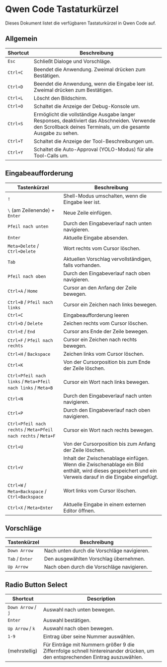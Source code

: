 # Qwen Code Tastaturkürzel

Dieses Dokument listet die verfügbaren Tastaturkürzel in Qwen Code auf.

## Allgemein

| Shortcut | Beschreibung                                                                                                           |
| -------- | --------------------------------------------------------------------------------------------------------------------- |
| `Esc`    | Schließt Dialoge und Vorschläge.                                                                                        |
| `Ctrl+C` | Beendet die Anwendung. Zweimal drücken zum Bestätigen.                                                                  |
| `Ctrl+D` | Beendet die Anwendung, wenn die Eingabe leer ist. Zweimal drücken zum Bestätigen.                                       |
| `Ctrl+L` | Löscht den Bildschirm.                                                                                                  |
| `Ctrl+O` | Schaltet die Anzeige der Debug-Konsole um.                                                                              |
| `Ctrl+S` | Ermöglicht die vollständige Ausgabe langer Responses, deaktiviert das Abschneiden. Verwende den Scrollback deines Terminals, um die gesamte Ausgabe zu sehen. |
| `Ctrl+T` | Schaltet die Anzeige der Tool-Beschreibungen um.                                                                        |
| `Ctrl+Y` | Schaltet die Auto-Approval (YOLO-Modus) für alle Tool-Calls um.                                                         |

## Eingabeaufforderung

| Tastenkürzel                                       | Beschreibung                                                                                                                        |
| -------------------------------------------------- | ----------------------------------------------------------------------------------------------------------------------------------- |
| `!`                                                | Shell-Modus umschalten, wenn die Eingabe leer ist.                                                                                  |
| `\` (am Zeilenende) + `Enter`                      | Neue Zeile einfügen.                                                                                                                |
| `Pfeil nach unten`                                 | Durch den Eingabeverlauf nach unten navigieren.                                                                                     |
| `Enter`                                            | Aktuelle Eingabe absenden.                                                                                                          |
| `Meta+Delete` / `Ctrl+Delete`                      | Wort rechts vom Cursor löschen.                                                                                                     |
| `Tab`                                              | Aktuellen Vorschlag vervollständigen, falls vorhanden.                                                                              |
| `Pfeil nach oben`                                  | Durch den Eingabeverlauf nach oben navigieren.                                                                                      |
| `Ctrl+A` / `Home`                                  | Cursor an den Anfang der Zeile bewegen.                                                                                             |
| `Ctrl+B` / `Pfeil nach links`                      | Cursor ein Zeichen nach links bewegen.                                                                                              |
| `Ctrl+C`                                           | Eingabeaufforderung leeren                                                                                                          |
| `Ctrl+D` / `Delete`                                | Zeichen rechts vom Cursor löschen.                                                                                                  |
| `Ctrl+E` / `End`                                   | Cursor ans Ende der Zeile bewegen.                                                                                                  |
| `Ctrl+F` / `Pfeil nach rechts`                     | Cursor ein Zeichen nach rechts bewegen.                                                                                             |
| `Ctrl+H` / `Backspace`                             | Zeichen links vom Cursor löschen.                                                                                                   |
| `Ctrl+K`                                           | Von der Cursorposition bis zum Ende der Zeile löschen.                                                                              |
| `Ctrl+Pfeil nach links` / `Meta+Pfeil nach links` / `Meta+B` | Cursor ein Wort nach links bewegen.                                                                                     |
| `Ctrl+N`                                           | Durch den Eingabeverlauf nach unten navigieren.                                                                                     |
| `Ctrl+P`                                           | Durch den Eingabeverlauf nach oben navigieren.                                                                                      |
| `Ctrl+Pfeil nach rechts` / `Meta+Pfeil nach rechts` / `Meta+F` | Cursor ein Wort nach rechts bewegen.                                                                                    |
| `Ctrl+U`                                           | Von der Cursorposition bis zum Anfang der Zeile löschen.                                                                            |
| `Ctrl+V`                                           | Inhalt der Zwischenablage einfügen. Wenn die Zwischenablage ein Bild enthält, wird dieses gespeichert und ein Verweis darauf in die Eingabe eingefügt. |
| `Ctrl+W` / `Meta+Backspace` / `Ctrl+Backspace`     | Wort links vom Cursor löschen.                                                                                                      |
| `Ctrl+X` / `Meta+Enter`                            | Aktuelle Eingabe in einem externen Editor öffnen.                                                                                   |

## Vorschläge

| Tastenkürzel    | Beschreibung                              |
| --------------- | ----------------------------------------- |
| `Down Arrow`    | Nach unten durch die Vorschläge navigieren. |
| `Tab` / `Enter` | Den ausgewählten Vorschlag übernehmen.      |
| `Up Arrow`      | Nach oben durch die Vorschläge navigieren.  |

## Radio Button Select

| Shortcut           | Description                                                                                                   |
| ------------------ | ------------------------------------------------------------------------------------------------------------- |
| `Down Arrow` / `j` | Auswahl nach unten bewegen.                                                                                   |
| `Enter`            | Auswahl bestätigen.                                                                                           |
| `Up Arrow` / `k`   | Auswahl nach oben bewegen.                                                                                    |
| `1-9`              | Eintrag über seine Nummer auswählen.                                                                          |
| (mehrstellig)      | Für Einträge mit Nummern größer 9 die Ziffernfolge schnell hintereinander drücken, um den entsprechenden Eintrag auszuwählen. |